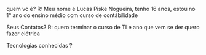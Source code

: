 quem vc é? 
R: Meu nome é Lucas Piske Nogueira, tenho 16 anos, estou no 1° ano do ensino médio com curso de contábilidade 

Seus Contatos? 
R: quero terminar o curso de TI e ano que vem se der quero fazer elétrica 

Tecnologias conhecidas ?

